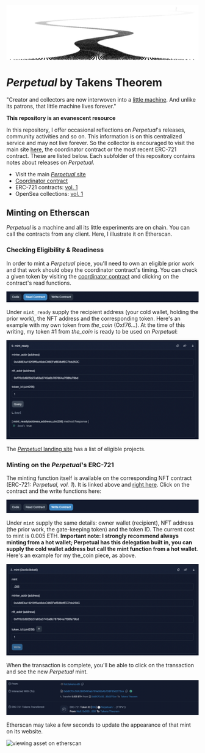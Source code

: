 ![path, wandering away; best wishes to you](assets/goodbye.png?raw=true)

# *Perpetual* by Takens Theorem

"Creator and collectors are now interwoven into a [little machine](https://perpetual.takens.eth.limo). And unlike its patrons, that little machine lives forever."

**This repository is an evanescent resource** 

In this repository, I offer occasional reflections on *Perpetual*'s releases, community activities and so on. This information is on this centralized service and may not live forever. So the collector is encouraged to visit the main site [here](https://perpetual.takens.eth.limo), the coordinator contract or the most recent ERC-721 contract. These are listed below. Each subfolder of this repository contains notes about releases on *Perpetual*.

* Visit the main [*Perpetual* site](https://perpetual.takens.eth.limo)
* [Coordinator contract](https://etherscan.io/address/0xf67d4aea92423f999cb3c1b4be979cc03968eda6#code)
* ERC-721 contracts: [vol. 1](https://etherscan.io/address/0xbbcfcc50a2885495ab789e06bab7d8f85d2f73ce)
* OpenSea collections: [vol. 1](https://opensea.io/collection/perpetual-vol-1)

## Minting on Etherscan

_Perpetual_ is a machine and all its little experiments are on chain. You can call the contracts from any client. Here, I illustrate it on Etherscan.

### Checking Eligibility & Readiness

In order to mint a *Perpetual* piece, you'll need to own an eligible prior work and that work should obey the coordinator contract's timing. You can check a given token by visiting the [coordinator contract](https://etherscan.io/address/0xf67d4aea92423f999cb3c1b4be979cc03968eda6#code) and clicking on the contract's read functions. 

![coordinator interface read illustration](assets/etherscan/read_coordinator.png?raw=true)

Under `mint_ready` supply the recipient address (your cold wallet, holding the prior work), the NFT address and the corresponding token. Here's an example with my own token from _the_coin_ (Oxf76...). At the time of this writing, my token #1 from _the_coin_ is ready to be used on *Perpetual*:

![illustrating checking if a work is ready to mint perpetual](assets/etherscan/mint_ready.png?raw=true)

The [*Perpetual* landing site](https://perpetual.takens.eth.limo) has a list of eligible projects.

### Minting on the *Perpetual*'s ERC-721

The minting function itself is available on the corresponding NFT contract (ERC-721: *Perpetual, vol. 1*). It is linked above and [right here](https://etherscan.io/address/0xbbcfcc50a2885495ab789e06bab7d8f85d2f73ce). Click on the contract and the write functions here:

![write function on nft contract](assets/etherscan/write_collection.png?raw=true)

Under `mint` supply the same details: owner wallet (recipient), NFT address (the prior work, the gate-keeping token) and the token ID. The current cost to mint is 0.005 ETH. **Important note: I strongly recommend always minting from a hot wallet; Perpetual has this delegation built in, you can supply the cold wallet address but call the mint function from a hot wallet**. Here's an example for my the_coin piece, as above.

![coordinator interface read illustration](assets/etherscan/mint.png?raw=true)

When the transaction is complete, you'll be able to click on the transaction and see the new _Perpetual_ mint. 

![transaction details](assets/etherscan/mint_example.png?raw=true)

Etherscan may take a few seconds to update the appearance of that mint on its website. 

![viewing asset on etherscan](assets/etherscan/mint_complete.png?raw=true)
